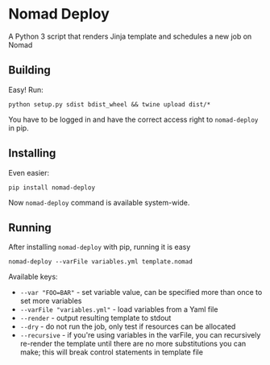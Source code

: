 # Nomad Deploy

A Python 3 script that renders Jinja template and schedules a new job on Nomad

## Building
Easy! Run:

    python setup.py sdist bdist_wheel && twine upload dist/*

You have to be logged in and have the correct access right to `nomad-deploy` in pip.

## Installing
Even easier:

    pip install nomad-deploy

Now `nomad-deploy` command is available system-wide.

## Running
After installing `nomad-deploy` with pip, running it is easy

    nomad-deploy --varFile variables.yml template.nomad

Available keys:
* `--var "FOO=BAR"` - set variable value, can be specified more than once to set more variables
* `--varFile "variables.yml"` - load variables from a Yaml file
* `--render` - output resulting template to stdout
* `--dry` - do not run the job, only test if resources can be allocated
* `--recursive` - if you're using variables in the varFile, you can recursively re-render the template until there are no more substitutions you can make; this will break control statements in template file
